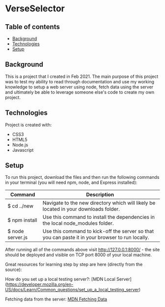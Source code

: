 # VerseSelector

## Table of contents
* [Background](#general-info)
* [Technologies](#technologies)
* [Setup](#setup)

## Background
This is a project that I created in Feb 2021.
The main purpose of this project was to test my ability to read through documentation and 
use my working knowledge to setup a web server using node, fetch data using the server and ultimately be able to leverage someone else's code to create my own project.

## Technologies
Project is created with:
* CSS3
* HTML5
* Node.js
* Javascript

	
## Setup
To run this project, download the files and then run the following commands in your terminal (you will need npm, node, and Express installed):

Command | Description
-------------|--------------------------------
$ cd ../new| Navigate to the new directory which will likely be located in your downloads folder.
$ npm install |Use this command to install the dependencies in the local node_modules folder.
$ node server.js |Use this command to kick-off the server so that you can paste it in your browser to run locally.


After running all of the commands above visit http://127.0.0.1:8000/ - the site should be deployed and visible on TCP port 8000 of your local machine.

Great resources for learning step by step are here (directly from the source): 

How do you set up a local testing server?: [MDN Local Server] (https://developer.mozilla.org/en-US/docs/Learn/Common_questions/set_up_a_local_testing_server)

Fetching data from the server: [MDN Fetching Data](https://developer.mozilla.org/en-US/docs/Learn/JavaScript/Client-side_web_APIs/Fetching_data#serving_your_example_from_a_server)
